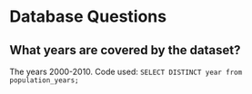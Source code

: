 # Database Questions
## What years are covered by the dataset?
The years 2000-2010.
Code used: `SELECT DISTINCT year from population_years;`